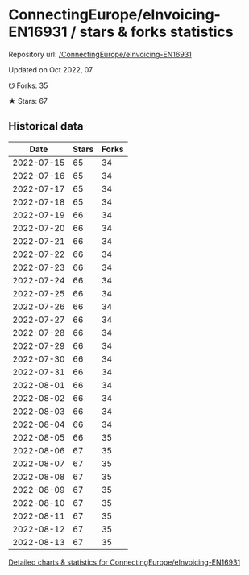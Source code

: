 # ConnectingEurope/eInvoicing-EN16931 / stars & forks statistics

Repository url: [/ConnectingEurope/eInvoicing-EN16931](https://github.com/ConnectingEurope/eInvoicing-EN16931)

Updated on Oct 2022, 07

☋ Forks: 35

★ Stars: 67

## Historical data
| Date | Stars | Forks |
|------|-------|-------|
| 2022-07-15 | 65 | 34 | 
| 2022-07-16 | 65 | 34 | 
| 2022-07-17 | 65 | 34 | 
| 2022-07-18 | 65 | 34 | 
| 2022-07-19 | 66 | 34 | 
| 2022-07-20 | 66 | 34 | 
| 2022-07-21 | 66 | 34 | 
| 2022-07-22 | 66 | 34 | 
| 2022-07-23 | 66 | 34 | 
| 2022-07-24 | 66 | 34 | 
| 2022-07-25 | 66 | 34 | 
| 2022-07-26 | 66 | 34 | 
| 2022-07-27 | 66 | 34 | 
| 2022-07-28 | 66 | 34 | 
| 2022-07-29 | 66 | 34 | 
| 2022-07-30 | 66 | 34 | 
| 2022-07-31 | 66 | 34 | 
| 2022-08-01 | 66 | 34 | 
| 2022-08-02 | 66 | 34 | 
| 2022-08-03 | 66 | 34 | 
| 2022-08-04 | 66 | 34 | 
| 2022-08-05 | 66 | 35 | 
| 2022-08-06 | 67 | 35 | 
| 2022-08-07 | 67 | 35 | 
| 2022-08-08 | 67 | 35 | 
| 2022-08-09 | 67 | 35 | 
| 2022-08-10 | 67 | 35 | 
| 2022-08-11 | 67 | 35 | 
| 2022-08-12 | 67 | 35 | 
| 2022-08-13 | 67 | 35 | 


[Detailed charts & statistics for ConnectingEurope/eInvoicing-EN16931](https://reviewgithub.com/rep/ConnectingEurope/eInvoicing-EN16931)
